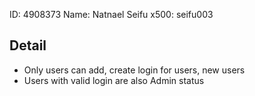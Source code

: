 ID: 4908373
Name: Natnael Seifu
x500: seifu003


Detail
------

- Only users can add, create login for users, new users
- Users with valid login are also Admin status